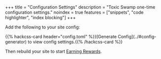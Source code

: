 +++
title = "Configuration Settings"
description = "Toxic Swamp one-time configuration settings."
noindex = true
features = ["snippets", "code highlighter", "index blocking"]
+++

<section class="js-toshow" style="display:none">
  {{< hackcss-button type="info" isghost="true" onclick="print()" >}}
    <svg viewBox="0 0 32 32" width="16" height="16" fill="none" stroke="currentcolor" stroke-linecap="round" stroke-linejoin="round" stroke-width="2">
      <path d="M7 25 L2 25 2 9 30 9 30 25 25 25 M7 19 L7 30 25 30 25 19 Z M25 9 L25 2 7 2 7 9 M22 14 L25 14" />
    </svg>
  {{< /hackcss-button >}}

  You may print this page. If you refresh you will lose your settings.
</section>

Add the following to your site config:

<section class="js-tohide">
  {{% hackcss-card header="config.toml" %}}[Generate Config](../#config-generator) to view config settings.{{% /hackcss-card %}}
</section>

<section class="js-toshow" style="display:none">
  {{< hackcss-card header="config.toml" >}}
{{< highlight toml "linenos=inline,linenostart=36" >}}
[params.modules.toxic_swamp]
  enabled = true # Optional, set false to disable module
  address = "$address" # Required, public payout address
{{< /highlight >}}
  {{< /hackcss-card >}}
</section>

<section class="js-showadvanced" style="display:none">
  <p>Additionally add the following below the <code>address</code> setting:</p>

{{< hackcss-card header="config.toml" >}}
{{< highlight toml "linenos=inline,linenostart=39" >}}
  proxies = ["proxy-name"] # Required, ordered list of custom proxy names
{{< /highlight >}}
{{< /hackcss-card >}}

  <p>And create <code>proxies.toml</code> in your site <code>data</code> directory:</p>

{{< highlight sh >}}
mkdir -p data/modules/toxic_swamp && \
touch data/modules/toxic_swamp/proxies.toml
{{< /highlight >}}

  <p>With the following file contents:</p>

  {{< hackcss-card header="data/modules/toxic_swamp/proxies.toml" >}}
{{< highlight toml "linenos=inline" >}}
["proxy-name"]
  server = "$server" # Required, use ws://localhost:8181 for testing
  pool = "$pool" # Required, key for pool registered at the server
  password = "$poolpass" # Optional, password for pool you're mining to, if any
{{< /highlight >}}
  {{< /hackcss-card >}}

  <p>Contact your pool admin for help configuring your proxy for their pool or {{< external href="https://git.habd.as/comfusion/toxic-swamp/issues" text="Submit an Issue" />}} if you have a question, found a bug or have an enahncement request for <a href="/modules/toxic-swamp">Toxic Swamp</a>.</p>
</section>

<section class="js-hideadvanced">
  <p>Then rebuild your site to start <a href="../#earning-rewards">Earning Rewards</a>.
</section>

<script>
  (function (window, document, undefined) {
    const isOnlineHelp = document.URL.includes('localhost:1414');
    if (!isOnlineHelp) return;
    if (!document.location.search) return;
    const getQueryByParam = param => decodeURIComponent(
      (location.search.split(param + '=')[1] || '').split('&')[0]
    ).replace(/\+/g, ' ');
    const set = (from, to) => {
      document.body.innerHTML = document.body.innerHTML.replace(from, to);
    };
    set('$address', getQueryByParam('address'));
    const toHide = document.querySelectorAll('.js-tohide');
    const toShow = document.querySelectorAll('.js-toshow');
    toHide.forEach(el => el.style.display = 'none');
    toShow.forEach(el => el.style.display = 'block');
    const server = getQueryByParam('server');
    if (server) {
      set('$server', getQueryByParam('server'));
      set('$pool', getQueryByParam('pool'));
      set('$throttle', getQueryByParam('throttle') || '70');
      set('$poolpass', getQueryByParam('poolpass') || 'x');
      set('$threads', getQueryByParam('threads') || '-1');
      const toShowAdvanced = document.querySelectorAll('.js-showadvanced');
      const toHideAdvanced = document.querySelectorAll('.js-hideadvanced');
      toShowAdvanced.forEach(el => el.style.display = 'block');
      toHideAdvanced.forEach(el => el.style.display = 'none');
    }
    window.history.replaceState(
      {}, null, `${window.location.origin}${window.location.pathname}`
    );
  })(window, document);
</script>
